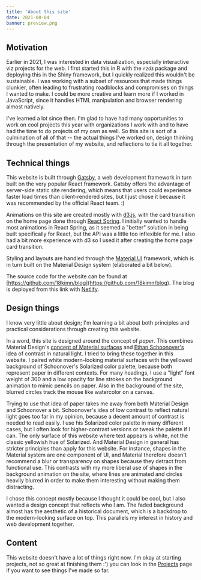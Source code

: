 ```yaml
---
title: 'About this site'
date: 2021-08-04
banner: preview.png
---
```


## Motivation

Earlier in 2021, I was interested in data visualization,
especially interactive viz projects for the web. I first
started this in R with the `r2d3` package and deploying this in
the Shiny framework, but I quickly realized this wouldn't be
sustainable. I was working with a subset of resources that made
things clunkier, often leading to frustrating roadblocks and
compromises on things I wanted to make. I could be more
creative and learn more if I worked in JavaScript, since it
handles HTML manipulation and browser rendering almost
natively.

I've learned a lot since then. I'm glad to have had many
opportunities to work on cool projects this year with
organizations I work with and to have had the time to do
projects of my own as well. So this site is sort of a
culmination of all of that -- the actual things I've worked on,
design thinking through the presentation of my website, and
reflections to tie it all together.

## Technical things

This website is built through
[Gatsby](https://www.gatsbyjs.com/), a web development
framework in turn built on the very popular React framework.
Gatsby offers the advantage of server-side static site
rendering, which means that users could experience faster load
times than client-rendered sites, but I just chose it because
it was recommended by the official React team. :)

Animations on this site are created mostly with
[d3.js](https://d3js.org/), with the card transition on the
home page done through
[React Spring](https://react-spring.io/). I initially wanted to
handle most animations in React Spring, as it seemed a "better"
solution in being built specifically for React, but the API was
a little too inflexible for me. I also had a bit more
experience with d3 so I used it after creating the home page
card transition.

Styling and layouts are handled through the
[Material UI](https://material-ui.com/) framework, which is in
turn built on the Material Design system (elaborated a bit
below).

The source code for the website can be found at
[https://github.com/18kimn/blog](https://github.com/18kimn/blog).
The blog is deployed from this link with
[Netlify](https://www.netlify.com/).

## Design things

I know very little about design; I'm learning a bit about both
principles and practical considerations through creating this
website.

In a word, this site is designed around the concept of _paper_.
This combines Material Design's
[concept of Material surfaces](https://material.io/design/environment/surfaces.html##material-environment)
and
[Ethan Schoonover's](https://ethanschoonover.com/solarized/)
idea of contrast in natural light. I tried to bring these
together in this website. I paired white modern-looking
material surfaces with the yellowed background of Schoonover's
Solarized color palette, because both represent paper in
different contexts. For many headings, I use a "light" font
weight of 300 and a low opacity for line strokes on the
background animation to mimic pencils on paper. Also in the
background of the site, blurred circles track the mouse like
watercolor on a canvas.

Trying to use that idea of paper takes me away from both
Material Design and Schoonover a bit. Schoonover's idea of low
contrast to reflect natural light goes too far in my opinion,
because a decent amount of contrast is needed to read easily. I
use his Solarized color palette in many different cases, but I
often look for higher-contrast versions or tweak the palette if
I can. The only surface of this website where text appears is
white, not the classic yellowish hue of Solarized. And Material
Design in general has stricter principles than apply for this
website. For instance, shapes in the Material system are one
component of UI, and Material therefore doesn't recommend a
blur or transparency on shapes because they detract from
functional use. This contrasts with my more liberal use of
shapes in the background animation on the site, where lines are
animated and circles heavily blurred in order to make them
interesting without making them distracting.

I chose this concept mostly because I thought it could be cool,
but I also wanted a design concept that reflects who I am. The
faded background almost has the aesthetic of a historical
document, which is a backdrop to the modern-looking surface on
top. This parallels my interest in history and web development
together.

## Content

This website doesn't have a lot of things right now. I'm okay
at starting projects, not so great at finishing them :') you
can look in the [Projects](/projects) page if you want to see
things I've made so far.
